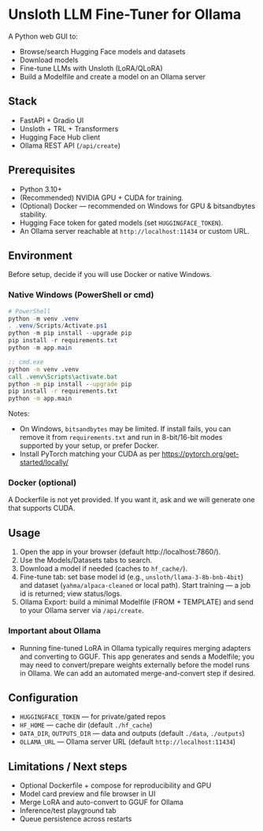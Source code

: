 # Unsloth LLM Fine-Tuner for Ollama

A Python web GUI to:
- Browse/search Hugging Face models and datasets
- Download models
- Fine-tune LLMs with Unsloth (LoRA/QLoRA)
- Build a Modelfile and create a model on an Ollama server

## Stack
- FastAPI + Gradio UI
- Unsloth + TRL + Transformers
- Hugging Face Hub client
- Ollama REST API (`/api/create`)

## Prerequisites
- Python 3.10+
- (Recommended) NVIDIA GPU + CUDA for training.
- (Optional) Docker — recommended on Windows for GPU & bitsandbytes stability.
- Hugging Face token for gated models (set `HUGGINGFACE_TOKEN`).
- An Ollama server reachable at `http://localhost:11434` or custom URL.

## Environment
Before setup, decide if you will use Docker or native Windows.

### Native Windows (PowerShell or cmd)
```powershell
# PowerShell
python -m venv .venv
. .venv/Scripts/Activate.ps1
python -m pip install --upgrade pip
pip install -r requirements.txt
python -m app.main
```
```bat
:: cmd.exe
python -m venv .venv
call .venv\Scripts\activate.bat
python -m pip install --upgrade pip
pip install -r requirements.txt
python -m app.main
```

Notes:
- On Windows, `bitsandbytes` may be limited. If install fails, you can remove it from `requirements.txt` and run in 8-bit/16-bit modes supported by your setup, or prefer Docker.
- Install PyTorch matching your CUDA as per https://pytorch.org/get-started/locally/

### Docker (optional)
A Dockerfile is not yet provided. If you want it, ask and we will generate one that supports CUDA.

## Usage
1. Open the app in your browser (default http://localhost:7860/).
2. Use the Models/Datasets tabs to search.
3. Download a model if needed (caches to `hf_cache/`).
4. Fine-tune tab: set base model id (e.g., `unsloth/llama-3-8b-bnb-4bit`) and dataset (`yahma/alpaca-cleaned` or local path). Start training — a job id is returned; view status/logs.
5. Ollama Export: build a minimal Modelfile (FROM + TEMPLATE) and send to your Ollama server via `/api/create`.

### Important about Ollama
- Running fine-tuned LoRA in Ollama typically requires merging adapters and converting to GGUF. This app generates and sends a Modelfile; you may need to convert/prepare weights externally before the model runs in Ollama. We can add an automated merge-and-convert step if desired.

## Configuration
- `HUGGINGFACE_TOKEN` — for private/gated repos
- `HF_HOME` — cache dir (default `./hf_cache`)
- `DATA_DIR`, `OUTPUTS_DIR` — data and outputs (default `./data`, `./outputs`)
- `OLLAMA_URL` — Ollama server URL (default `http://localhost:11434`)

## Limitations / Next steps
- Optional Dockerfile + compose for reproducibility and GPU
- Model card preview and file browser in UI
- Merge LoRA and auto-convert to GGUF for Ollama
- Inference/test playground tab
- Queue persistence across restarts
